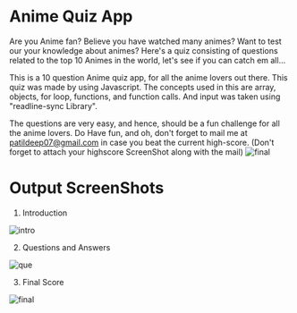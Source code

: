 # Anime Quiz App

Are you Anime fan? Believe you have watched many animes? Want to test our your knowledge about animes? 
Here's a quiz consisting of questions related to the top 10 Animes in the world, let's see if you can catch em all...

This is a 10 question Anime quiz app, for all the anime lovers out there.
This quiz was made by using Javascript.
The concepts used in this are array, objects, for loop, functions, and function calls.
And input was taken using "readline-sync Library".

The questions are very easy, and hence, should be a fun challenge for all the anime lovers.
Do Have fun, and oh, don't forget to mail me at patildeep07@gmail.com in case you beat the current high-score.
(Don't forget to attach your highscore ScreenShot along with the mail)
![final](https://user-images.githubusercontent.com/59699631/189335503-a967ea8c-4305-4514-8296-7ab20281811f.png)

# Output ScreenShots

1. Introduction

![intro](https://user-images.githubusercontent.com/59699631/189335164-015e915f-a22d-42cb-9cfe-11bf392bc772.png)

2. Questions and Answers

![que](https://user-images.githubusercontent.com/59699631/189335411-988cd6d5-bedd-40ce-ba14-4cbd67b57e8e.png)

3. Final Score

![final](https://user-images.githubusercontent.com/59699631/189335503-a967ea8c-4305-4514-8296-7ab20281811f.png)
